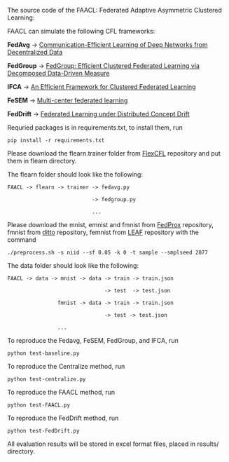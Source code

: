 The source code of the FAACL: Federated Adaptive Asymmetric Clustered Learning:


FAACL can simulate the following CFL frameworks:

**FedAvg** -> [Communication-Efficient Learning of Deep Networks from Decentralized Data](http://proceedings.mlr.press/v54/mcmahan17a.html)

**FedGroup** -> [FedGroup: Efficient Clustered Federated Learning via Decomposed Data-Driven Measure](https://arxiv.org/abs/2010.06870)

**IFCA** -> [An Efficient Framework for Clustered Federated Learning](https://proceedings.neurips.cc/paper/2020/hash/e32cc80bf07915058ce90722ee17bb71-Abstract.html)

**FeSEM** -> [Multi-center federated learning](https://arxiv.org/abs/2005.01026)

**FedDrift** -> [Federated Learning under Distributed Concept Drift](https://proceedings.mlr.press/v206/jothimurugesan23a.html)

Requried packages is in requirements.txt, to install them, run 

    pip install -r requirements.txt
 
 
Please download the flearn.trainer folder from [FlexCFL](https://github.com/morningD/FlexCFL) repository and put them in flearn directory.

The flearn folder should look like the following: 

    FAACL -> flearn -> trainer -> fedavg.py

                               -> fedgroup.py

                               ...
                                       
                    

Please download the mnist, emnist and fmnist from [FedProx](https://github.com/litian96/FedProx/tree/master) repository, fmnist from [ditto](https://github.com/litian96/ditto/tree/master) repository, femnist from [LEAF](https://github.com/TalwalkarLab/leaf) repository with the command

    ./preprocess.sh -s niid --sf 0.05 -k 0 -t sample --smplseed 2077

The data folder should look like the following:


    FAACL -> data -> mnist -> data -> train -> train.json
    
                                   -> test  -> test.json
                                   
                    fmnist -> data -> train -> train.json
                    
                                   -> test -> test.json

                    ...

To reproduce the Fedavg, FeSEM, FedGroup, and IFCA, run 

    python test-baseline.py

To reproduce the Centralize method, run 

    python test-centralize.py

To reproduce the FAACL method, run 

    python test-FAACL.py

To reproduce the FedDrift method, run 

    python test-FedDrift.py



All evaluation results will be stored in excel format files, placed in results/ directory.



